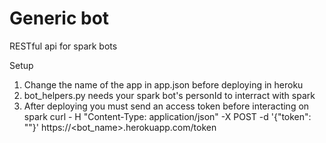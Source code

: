 # Generic bot
RESTful api for spark bots

Setup
1. Change the name of the app in app.json before deploying in heroku
2. bot\_helpers.py needs your spark bot's personId to interract with spark
3. After deploying you must send an access token before interacting on spark
    curl - H "Content-Type: application/json" -X POST -d '{"token": "<bots token>"}' https://\<bot\_name\>.herokuapp.com/token
